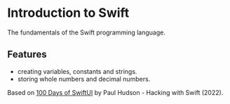 # Introduction to Swift

The fundamentals of the Swift programming language.

## Features

- creating variables, constants and strings.
- storing whole numbers and decimal numbers.

Based on [100 Days of SwiftUI](https://www.hackingwithswift.com/100/swiftui) by Paul Hudson - Hacking with Swift (2022).
